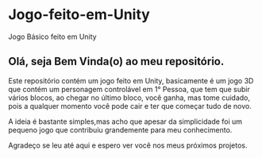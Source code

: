# Jogo-feito-em-Unity
Jogo Básico feito em Unity

## Olá, seja Bem Vinda(o) ao meu repositório.

Este repositório contém um jogo feito em Unity, basicamente é um jogo 3D que contém um personagem controlável em 1° Pessoa, que tem que subir vários blocos, ao chegar no último bloco, você ganha, mas tome cuidado, pois a qualquer momento você pode cair e ter que começar tudo de novo.

A ideia é bastante simples,mas acho que apesar da simplicidade foi um pequeno jogo que contribuiu grandemente para meu conhecimento.

Agradeço se leu até aqui e espero ver você nos meus próximos projetos.
